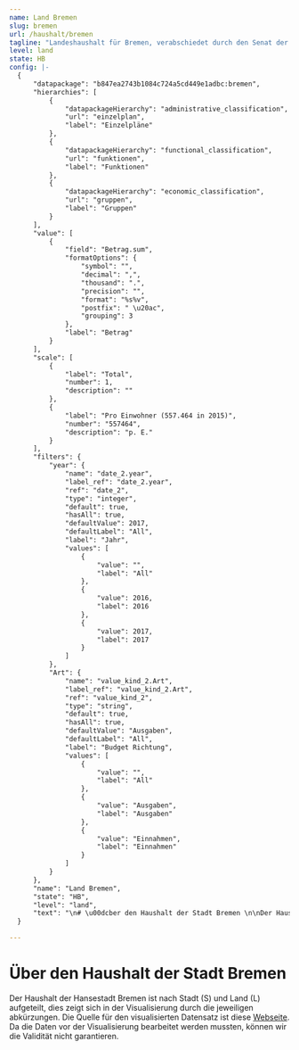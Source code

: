 ```yaml
---
name: Land Bremen
slug: bremen
url: /haushalt/bremen
tagline: "Landeshaushalt für Bremen, verabschiedet durch den Senat der Stadt Bremen."
level: land
state: HB
config: |-
  {
      "datapackage": "b847ea2743b1084c724a5cd449e1adbc:bremen",
      "hierarchies": [
          {
              "datapackageHierarchy": "administrative_classification",
              "url": "einzelplan",
              "label": "Einzelpläne"
          },
          {
              "datapackageHierarchy": "functional_classification",
              "url": "funktionen",
              "label": "Funktionen"
          },
          {
              "datapackageHierarchy": "economic_classification",
              "url": "gruppen",
              "label": "Gruppen"
          }
      ],
      "value": [
          {
              "field": "Betrag.sum",
              "formatOptions": {
                  "symbol": "",
                  "decimal": ",",
                  "thousand": ".",
                  "precision": "",
                  "format": "%s%v",
                  "postfix": " \u20ac",
                  "grouping": 3
              },
              "label": "Betrag"
          }
      ],
      "scale": [
          {
              "label": "Total",
              "number": 1,
              "description": ""
          },
          {
              "label": "Pro Einwohner (557.464 in 2015)",
              "number": "557464",
              "description": "p. E."
          }
      ],
      "filters": {
          "year": {
              "name": "date_2.year",
              "label_ref": "date_2.year",
              "ref": "date_2",
              "type": "integer",
              "default": true,
              "hasAll": true,
              "defaultValue": 2017,
              "defaultLabel": "All",
              "label": "Jahr",
              "values": [
                  {
                      "value": "",
                      "label": "All"
                  },
                  {
                      "value": 2016,
                      "label": 2016
                  },
                  {
                      "value": 2017,
                      "label": 2017
                  }
              ]
          },
          "Art": {
              "name": "value_kind_2.Art",
              "label_ref": "value_kind_2.Art",
              "ref": "value_kind_2",
              "type": "string",
              "default": true,
              "hasAll": true,
              "defaultValue": "Ausgaben",
              "defaultLabel": "All",
              "label": "Budget Richtung",
              "values": [
                  {
                      "value": "",
                      "label": "All"
                  },
                  {
                      "value": "Ausgaben",
                      "label": "Ausgaben"
                  },
                  {
                      "value": "Einnahmen",
                      "label": "Einnahmen"
                  }
              ]
          }
      },
      "name": "Land Bremen",
      "state": "HB",
      "level": "land",
      "text": "\n# \u00dcber den Haushalt der Stadt Bremen \n\nDer Haushalt der Hansestadt Bremen ist nach Stadt (S) und Land (L) aufgeteilt, dies zeigt sich in der Visualisierung durch die jeweiligen abk\u00fcrzungen.\n"
  }

---
```


# Über den Haushalt der Stadt Bremen 

Der Haushalt der Hansestadt Bremen ist nach Stadt (S) und Land (L) aufgeteilt, dies zeigt sich in der Visualisierung durch die jeweiligen abkürzungen. Die Quelle für den visualisierten Datensatz ist diese [Webseite](https://ssl5.bremen.de/transparenzportal/sixcms/detail.php?asl=bremen02.c.736.de&gsid=bremen53.c.58525.de). Da die Daten vor der Visualisierung bearbeitet werden mussten, können wir die Validität nicht garantieren. 


